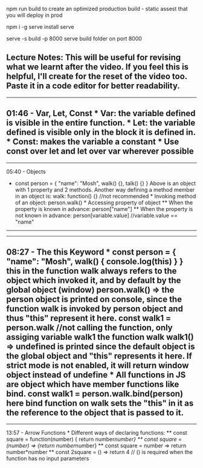 npm run build
to create an optimized production build - static assest that you will deploy in prod

npm i -g serve
install serve 

serve -s build -p 8000
serve build folder on port 8000

Lecture Notes: This will be useful for revising what we learnt after the video. If you feel this is helpful, I'll create for the reset of the video too. Paste it in a code editor for better readability.
------------------------------------------------------------------------------------------------------------
------------------------------------------------------------------------------------------------------------   
01:46 - Var, Let, Const
    * Var: the variable defined is visible in the entire function.
    * Let: the variable defined is visible only in the block it is defined in.
    * Const: makes the variable a constant
    * Use const over let and let over var wherever possible
------------------------------------------------------------------------------------------------------------
------------------------------------------------------------------------------------------------------------        
05:40 - Objects
   * const person = {
   		"name": "Mosh",
   		walk() {},
   		talk() {}
   	}
   	Above is an object with 1 property and 2 methods.
   	Another way defining a method member in an object is:
   	walk: function() {} //not recommended
   	* Invoking method of an object: person.walk()
   	* Accessing property of object
   		** When the property is known in advance: person["name"]
   		** When the property is not known in advance: person[variable.value] //variable.value == "name"
------------------------------------------------------------------------------------------------------------
------------------------------------------------------------------------------------------------------------  
08:27 - The this Keyword
	* const person = {
   		"name": "Mosh",
   		walk() {
   			console.log(this)
   		}
   	}
	this in the function walk always refers to the object which invoked it, and by default by the global object (window)
	person.walk() => the person object is printed on console, since the function walk is invoked by person object and thus "this" represent it here.
	const walk1 = person.walk //not calling the function, only assiging variable walk1 the function walk
	walk1()	=> undefined is printed since the default object is the global object and "this"  represents it here.
	If strict mode is not enabled, it will return window object instead of undefine
	* All functions in JS are object which have member functions like bind.
	const walk1 = person.walk.bind(person)
	here bind function on walk sets the "this" in it as the reference to the object that is passed to it.
------------------------------------------------------------------------------------------------------------
------------------------------------------------------------------------------------------------------------  
13:57 - Arrow Functions 
	* Different ways of declaring functions:
		** const square = function(number) { return number*number}
		** const square = (number) => {return number*number}
		** const square = number => return number*number
		** const 2square = () => return 4 // () is required when the function has no input parameters

